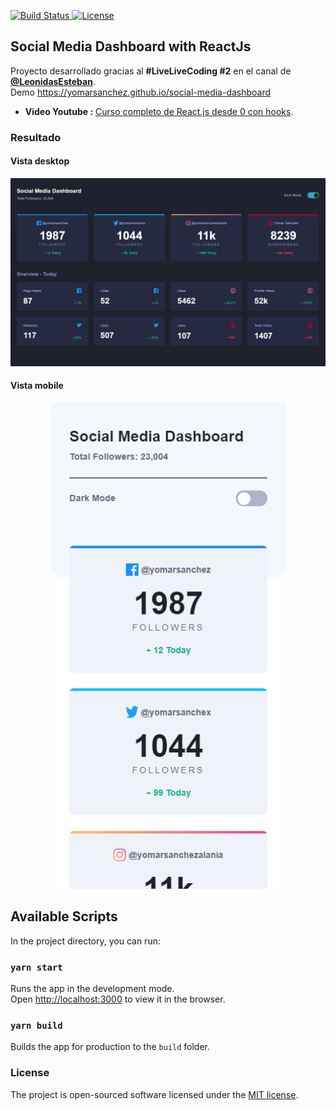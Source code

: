 <p align="left">
  <a href="https://travis-ci.org/laravel/framework">
    <img src="https://travis-ci.org/laravel/framework.svg" alt="Build Status">
  </a>
  <a href="https://packagist.org/packages/laravel/framework">
    <img src="https://poser.pugx.org/laravel/framework/license.svg" alt="License">
  </a>
</p>

## Social Media Dashboard with ReactJs

Proyecto desarrollado gracias al **#LiveLiveCoding #2** en el canal de [**@LeonidasEsteban**](https://www.youtube.com/leonidasesteban).<br>
Demo https://yomarsanchez.github.io/social-media-dashboard

- **Video Youtube :** [Curso completo de React.js desde 0 con hooks](https://youtu.be/ScSHSI7TzRw).

### Resultado

#### Vista desktop

<div style="text-align: center;">
  <a href="./public/images/desktop-design-dark.png" target="_black">
    <img src="./public/images/desktop-design-dark.png" width="1024">
  </a>
</div>

#### Vista mobile

<div style="text-align: center;">
  <a href="./public/images/mobile-design-light.png" target="_black">
    <img src="./public/images/mobile-design-light.png" width="375">
  </a>
</div>

## Available Scripts

In the project directory, you can run:

### `yarn start`

Runs the app in the development mode.<br />
Open [http://localhost:3000](http://localhost:3000) to view it in the browser.

### `yarn build`

Builds the app for production to the `build` folder.<br />

### License

The project is open-sourced software licensed under the [MIT license](https://opensource.org/licenses/MIT).
